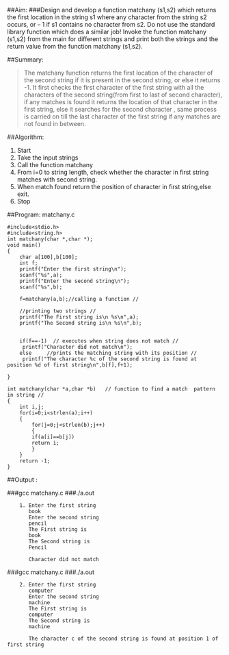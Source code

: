 ##Aim:
###Design and develop a function matchany (s1,s2) which returns the first location in the string s1 where any character from the string s2 occurs,   or – 1 if s1 contains no character from s2. Do not use the standard library function which does a similar job! Invoke the function matchany (s1,s2) from the main for different strings and print both the strings and the return value from the function matchany (s1,s2).

##Summary:
	
>The  matchany function returns the first location of the character of the second string if it is present in the second string, or else it returns -1. It first checks the first character of the first string with all the characters of the second string(from first to last of second character), if any matches is found it returns the location of that character in the first string, else it searches for the second character , same process is carried on till the last character of the first string if any matches are not found in between.

##Algorithm:

1. Start 
2. Take the input strings
3. Call the function matchany
4. From i=0 to string length, check whether the character in first string    	matches with second string.
5. When match found return the position of character in first string,else 			exit.                                                                                                          
6. Stop
	
##Program: matchany.c

	#include<stdio.h>
	#include<string.h>
	int matchany(char *,char *);
	void main()
	{
	    char a[100],b[100];
	    int f;
	    printf("Enter the first string\n");
	    scanf("%s",a);
	    printf("Enter the second string\n");
	    scanf("%s",b);
	
	    f=matchany(a,b);//calling a function //
	
	    //printing two strings //
	    printf("The First string is\n %s\n",a);  
	    printf("The Second string is\n %s\n",b);     
	
	
	    if(f==-1)  // executes when string does not match //
	     printf("Character did not match\n");
	    else     //prints the matching string with its position //
	     printf("The character %c of the second string is found at position %d of first string\n",b[f],f+1);
	
	}
	
	int matchany(char *a,char *b)   // function to find a match  pattern in string //
	{
		int i,j;
		for(i=0;i<strlen(a);i++)
		{       
		    for(j=0;j<strlen(b);j++)
		    {       
			if(a[i]==b[j])
			return i;   
		    }
		}
		return -1;
	}


##Output :

###gcc matchany.c
###./a.out

        1. Enter the first string 
           book
           Enter the second string
           pencil
           The First string is
           book
           The Second string is
           Pencil

           Character did not match


###gcc matchany.c
###./a.out

        2. Enter the first string 
           computer
           Enter the second string
           machine
           The First string is
           computer
           The Second string is
           machine

           The character c of the second string is found at position 1 of first string
